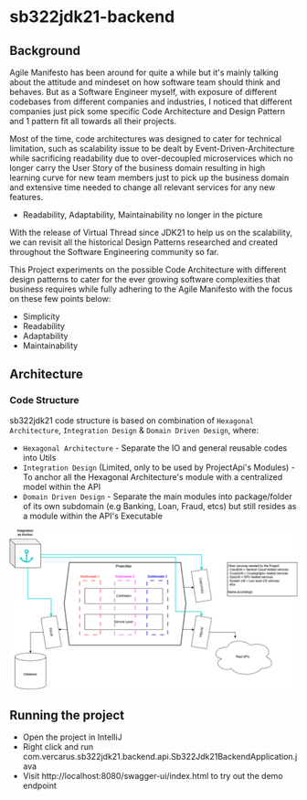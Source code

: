 # sb322jdk21-backend

## Background

Agile Manifesto has been around for quite a while but it's mainly talking about the attitude and mindeset on how software team should think and behaves. But as a Software Engineer myself, with exposure of different codebases from different companies and industries, I noticed that different companies just pick some specific Code Architecture and Design Pattern and 1 pattern fit all towards all their projects.

Most of the time, code architectures was designed to cater for technical limitation, such as scalability issue to be dealt by Event-Driven-Architecture while sacrificing readability due to over-decoupled microservices which no longer carry the User Story of the business domain resulting in high learning curve for new team members just to pick up the business domain and extensive time needed to change all relevant services for any new features.
- Readability, Adaptability, Maintainability no longer in the picture

With the release of Virtual Thread since JDK21 to help us on the scalability, we can revisit all the historical Design Patterns researched and created throughout the Software Engineering community so far. 

This Project experiments on the possible Code Architecture with different design patterns to cater for the ever growing software complexities that business requires while fully adhering to the Agile Manifesto with the focus on these few points below:
- Simplicity
- Readability
- Adaptability
- Maintainability

## Architecture

### Code Structure

sb322jdk21 code structure is based on combination of `Hexagonal Architecture`, `Integration Design` & `Domain Driven Design`, where:
* `Hexagonal Architecture` - Separate the IO and general reusable codes into Utils
* `Integration Design` (Limited, only to be used by ProjectApi's Modules) - To anchor all the Hexagonal Architecture's module with a centralized model within the API
* `Domain Driven Design` - Separate the main modules into package/folder of its own subdomain (e.g Banking, Loan, Fraud, etcs) but still resides as a module within the API's Executable

![Code Structure](doc/CodeArchitecture.png)

## Running the project
- Open the project in IntelliJ
- Right click and run com.vercarus.sb322jdk21.backend.api.Sb322Jdk21BackendApplication.java
- Visit http://localhost:8080/swagger-ui/index.html to try out the demo endpoint
